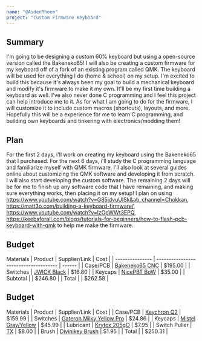 ```yaml
---
name: "@AidenRheem"
project: "Custom Firmware Keyboard"
---
```



## Summary
I'm going to be designing a custom 60% keyboard but using a open-source version called the Bakeneko65! I will also be creating a custom firmware for my keyboard off of a fork of an existing program called QMK. The keyboard will be used for everything I do (home & school) on my setup. I'm excited to build this because it's always been my goal to build a mechanical keyboard and modify it's firmware to make it my own. It'll be my first time building a keyboard as well. I've also never done C programming and I feel this project can help introduce me to it. As for what I am going to do for the firmware, I will customize it to include custom macros (shortcuts), layouts, and more. Hopefully this will be a experience for me to learn C programming, and building own keyboards and tinkering with electronics/modding them!

## Plan
For the first 2 days, i'll work on creating my keyboard using the Bakeneko65 that I purchased. For the next 6 days, i'll study the C programming language and familiarize myself with QMK firmware. I'll also look at several guides online about customizing the QMK software and developing it from scratch. I will also start developing the custom software. The remaining 2 days will be for me to finish up any software code that I have remaining, and making sure everything works, then placing it on my setup! I plan on using https://www.youtube.com/watch?v=G85idvuUlSk&ab_channel=Chokkan, https://matt3o.com/building-a-keyboard-firmware/, https://www.youtube.com/watch?v=lzOpWWt3EPQ, https://keebsforall.com/blogs/tutorials-for-beginners/how-to-flash-pcb-keyboard-with-qmk to help me make the firmware.


## Budget
Materials
| Product         | Supplier/Link                         | Cost   |
| --------------- | ------------------------------------- | ------ |
| Case/PCB        | [Bakeneko65 CNC](https://cannonkeys.com/products/bakeneko65-cnc?variant=40818420023407) | $195.00 |
| Switches        | [JWICK Black](https://cannonkeys.com/products/jwick-black-linear-switch) | $16.80 |
| Keycaps         | [NicePBT BoW](https://cannonkeys.com/products/nicepbt-bow-bakeneko-kit) | $35.00 |
| Subtotal        |                                       | $246.80 |
| Total           |                                       | $262.58 |

## Budget
Materials
| Product         | Supplier/Link                         | Cost   |
| Case/PCB        | [Keychron Q2](https://mechanicalkeyboards.com/shop/index.php?l=product_detail&p=9160) | $159.99 |
| Switches        | [Gateron Milky Yellow Pro](https://divinikey.com/products/gateron-ks-3-milky-yellow-pro-linear-switches) | $24.86 |
| Keycaps         | [Mistel Gray/Yellow](https://www.amazon.com/dp/B08SW9JLZY) | $45.99 |
| Lubricant       | [Krytox 205gO](https://divinikey.com/products/205-grade-0-switch-lubricant) | $7.95 |
| Switch Puller   | [TX](https://divinikey.com/products/tx-switch-puller) | $8.00 |
| Brush           | [Divinikey Brush](https://divinikey.com/products/divinikey-brush) | $1.95 | 
| Total           |                                       | $250.31 |
